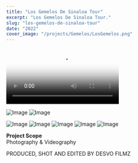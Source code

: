 ```yaml
---
title: "Los Gemelos De Sinaloa Tour"
excerpt: "Los Gemelos De Sinaloa Tour."
slug: "los-gemelos-de-sinaloa-tour"
date: "2022"
cover_image: "/projects/Gemelos/LosGemelos.png"
---
```


<video controls poster="/projects/Gemelos/LosGemelos.png">
<source src="/projects/Gemelos/LosGemelos.mp4" type="video/mp4" />
</video>

![Image](/projects/Gemelos/LosGemelos1.png)
![Image](/projects/Gemelos/LosGemelos2.png)

![Image](/projects/Gemelos/Gemelos1.png)
![Image](/projects/Gemelos/Gemelos2.png)
![Image](/projects/Gemelos/Gemelos3.png)
![Image](/projects/Gemelos/Gemelos4.png)
![Image](/projects/Gemelos/Gemelos5.png)

**Project Scope**  
Photography & Videography

PRODUCED, SHOT AND EDITED BY DESVO FILMZ
